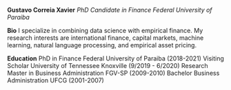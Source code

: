 **Gustavo Correia Xavier**
_PhD Candidate in Finance_
_Federal University of Paraiba_


**Bio**
I specialize in combining data science with empirical finance. My research interests are international finance, capital markets, machine learning, natural language processing, and empirical asset pricing.

**Education**
PhD in Finance
  Federal University of Paraiba (2018-2021)
Visiting Scholar
  University of Tennessee Knoxville (9/2019 - 6/2020)
Research Master in Business Administration
  FGV-SP (2009-2010)
Bachelor Business Administration
  UFCG (2001-2007)


<!--
## Welcome to GitHub Pages

You can use the [editor on GitHub](https://github.com/gustavocxavier/gxavier.github.io/edit/master/index.md) to maintain and preview the content for your website in Markdown files.

Whenever you commit to this repository, GitHub Pages will run [Jekyll](https://jekyllrb.com/) to rebuild the pages in your site, from the content in your Markdown files.

### Markdown

Markdown is a lightweight and easy-to-use syntax for styling your writing. It includes conventions for

```markdown
Syntax highlighted code block

# Header 1
## Header 2
### Header 3

- Bulleted
- List

1. Numbered
2. List

**Bold** and _Italic_ and `Code` text

[Link](url) and ![Image](src)
```

For more details see [GitHub Flavored Markdown](https://guides.github.com/features/mastering-markdown/).

### Jekyll Themes

Your Pages site will use the layout and styles from the Jekyll theme you have selected in your [repository settings](https://github.com/gustavocxavier/gxavier.github.io/settings). The name of this theme is saved in the Jekyll `_config.yml` configuration file.

### Support or Contact

Having trouble with Pages? Check out our [documentation](https://help.github.com/categories/github-pages-basics/) or [contact support](https://github.com/contact) and we’ll help you sort it out.
-->
